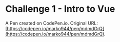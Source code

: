 # Challenge 1 - Intro to Vue

A Pen created on CodePen.io. Original URL: [https://codepen.io/marko944/pen/mdmdGrQ](https://codepen.io/marko944/pen/mdmdGrQ).


